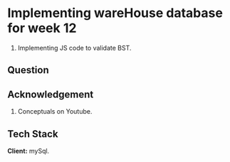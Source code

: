 
# Implementing wareHouse database for week 12
1. Implementing JS code to validate BST.

## Question


## Acknowledgement 
1. Conceptuals on Youtube.
## Tech Stack

**Client:** mySql.



